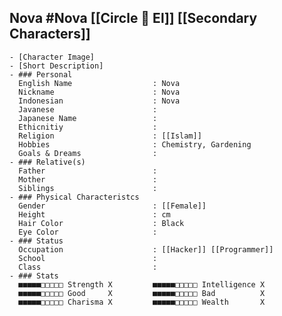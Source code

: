 ## Nova #Nova  [[Circle 🍭 El]] [[Secondary Characters]]
	- [Character Image]
	- [Short Description]
	- ### Personal
	  English Name                  : Nova
	  Nickname                      : Nova
	  Indonesian                    : Nova
	  Javanese                      : 
	  Japanese Name                 : 
	  Ethicnitiy                    : 
	  Religion                      : [[Islam]]
	  Hobbies                       : Chemistry, Gardening
	  Goals & Dreams                :
	- ### Relative(s)
	  Father                        : 
	  Mother                        : 
	  Siblings                      :
	- ### Physical Characteristcs
	  Gender                        : [[Female]] 
	  Height                        : cm
	  Hair Color                    : Black 
	  Eye Color                     :
	- ### Status
	  Occupation                    : [[Hacker]] [[Programmer]] 
	  School                        : 
	  Class                         :
	- ### Stats
	  ■■■■■□□□□□ Strength X         ■■■■■□□□□□ Intelligence X
	  ■■■■■□□□□□ Good     X         ■■■■■□□□□□ Bad          X
	  ■■■■■□□□□□ Charisma X         ■■■■■□□□□□ Wealth       X
